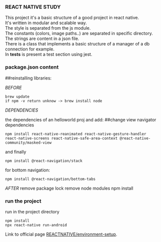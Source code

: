 ### REACT NATIVE STUDY
This project it's a basic structure of a good project in react native.   
It's written in modular and scalable way.    
The style is separated from the js module.    
The constants (colors, image paths..) are separated in specific directory.    
The strings are content in a json file.    
There is a class that implements a basic structure of a manager of a db connection for example.    
In __tests__ is present a test section using jest.    

### package.json content

##reinstalling libraries:

*BEFORE*

```
brew update
if npm -v return unknow -> brew install node
```
*DEPENDENCIES*

the dependencies of an helloworld proj and add:
##change view navigator dependencies
```
npm install react-native-reanimated react-native-gesture-handler react-native-screens react-native-safe-area-context @react-native-community/masked-view
``` 
and finally
```
npm install @react-navigation/stack
```

for bottom navigation:    
```
npm install @react-navigation/bottom-tabs
```

*AFTER*
remove package lock
remove node modules
npm install

### run the project
run in the project directory
```
npm install
npx react-native run-android
```
Link to official page [REACTNATIVE/environment-setup](https://reactnative.dev/docs/environment-setup).